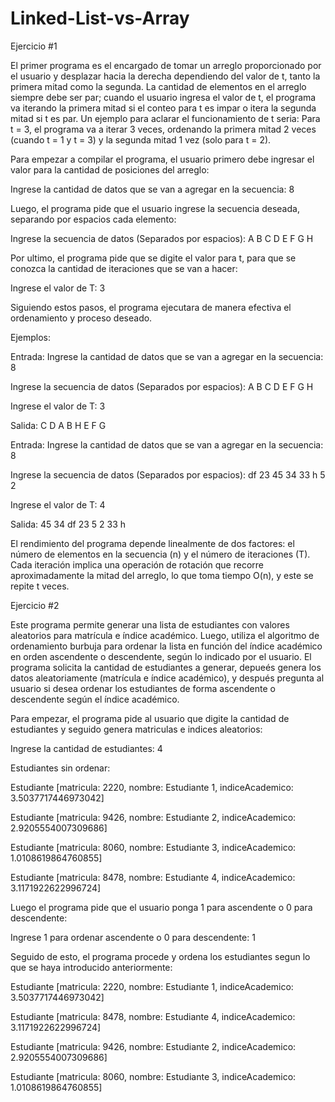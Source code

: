 # Linked-List-vs-Array

Ejercicio #1

El primer programa es el encargado de tomar un arreglo proporcionado por el usuario y desplazar hacia la derecha dependiendo del valor de t, tanto la primera mitad como la segunda. La cantidad de elementos en el arreglo siempre debe ser par; cuando el usuario ingresa el valor de t, el programa va iterando la primera mitad si el conteo para t es impar o itera la segunda mitad si t es par. Un ejemplo para aclarar el funcionamiento de t seria: Para t = 3, el programa va a iterar 3 veces, ordenando la primera mitad 2 veces (cuando t = 1 y t = 3) y la segunda mitad 1 vez (solo para t = 2).

Para empezar a compilar el programa, el usuario primero debe ingresar el valor para la cantidad de posiciones del arreglo:

Ingrese la cantidad de datos que se van a agregar en la secuencia: 
8

Luego, el programa pide que el usuario ingrese la secuencia deseada, separando por espacios cada elemento:

Ingrese la secuencia de datos (Separados por espacios): 
A B C D E F G H

Por ultimo, el programa pide que se digite el valor para t, para que se conozca la cantidad de iteraciones que se van a hacer:

Ingrese el valor de T: 
3

Siguiendo estos pasos, el programa ejecutara de manera efectiva el ordenamiento y proceso deseado.


Ejemplos:

Entrada:
Ingrese la cantidad de datos que se van a agregar en la secuencia: 
8

Ingrese la secuencia de datos (Separados por espacios): 
A B C D E F G H

Ingrese el valor de T: 
3

Salida:
C D A B H E F G


Entrada:
Ingrese la cantidad de datos que se van a agregar en la secuencia: 
8

Ingrese la secuencia de datos (Separados por espacios): 
df 23 45 34 33 h 5 2

Ingrese el valor de T: 
4

Salida:
45 34 df 23 5 2 33 h

El rendimiento del programa depende linealmente de dos factores: el número de elementos en la secuencia (n) y el número de iteraciones (T). Cada iteración implica una operación de rotación que recorre aproximadamente la mitad del arreglo, lo que toma tiempo O(n), y este se repite t veces.

Ejercicio #2

Este programa permite generar una lista de estudiantes con valores aleatorios para matrícula e índice académico. Luego, utiliza el algoritmo de ordenamiento burbuja para ordenar la lista en función del índice académico en orden ascendente o descendente, según lo indicado por el usuario. El programa solicita la cantidad de estudiantes a generar, depueés genera los datos aleatoriamente (matrícula e índice académico), y después pregunta al usuario si desea ordenar los estudiantes de forma ascendente o descendente según el índice académico.

Para empezar, el programa pide al usuario que digite la cantidad de estudiantes y seguido genera matriculas e indices aleatorios:

Ingrese la cantidad de estudiantes: 
4

Estudiantes sin ordenar:

Estudiante [matricula: 2220, nombre: Estudiante 1, indiceAcademico: 3.5037717446973042]

Estudiante [matricula: 9426, nombre: Estudiante 2, indiceAcademico: 2.9205554007309686]

Estudiante [matricula: 8060, nombre: Estudiante 3, indiceAcademico: 1.0108619864760855]

Estudiante [matricula: 8478, nombre: Estudiante 4, indiceAcademico: 3.1171922622996724]

Luego el programa pide que el usuario ponga 1 para ascendente o 0 para descendente:

Ingrese 1 para ordenar ascendente o 0 para descendente:
1

Seguido de esto, el programa procede y ordena los estudiantes segun lo que se haya introducido anteriormente:

Estudiante [matricula: 2220, nombre: Estudiante 1, indiceAcademico: 3.5037717446973042]

Estudiante [matricula: 8478, nombre: Estudiante 4, indiceAcademico: 3.1171922622996724]

Estudiante [matricula: 9426, nombre: Estudiante 2, indiceAcademico: 2.9205554007309686]

Estudiante [matricula: 8060, nombre: Estudiante 3, indiceAcademico: 1.0108619864760855]
